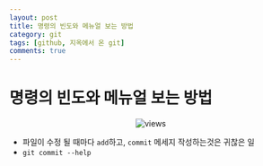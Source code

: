 ```yaml
---
layout: post
title: 명령의 빈도와 메뉴얼 보는 방법
category: git
tags: [github, 지옥에서 온 git]
comments: true
---
```


# 명령의 빈도와 메뉴얼 보는 방법

<center>
<figure>
<img src="/assets/post_img/papers/2019-01-18-190118-github_study/fig1.PNG" alt="views">
</figure>
</center>

- 파일이 수정 될 때마다 `add`하고, `commit` 메세지 작성하는것은 귀찮은 일
- `git commit --help`
